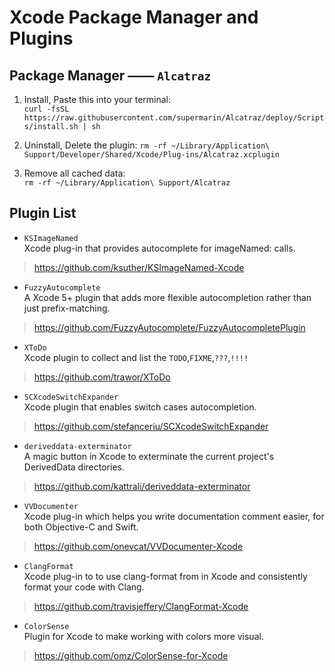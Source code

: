 # Xcode Package Manager and Plugins

## Package Manager —— `Alcatraz`

1. Install, Paste this into your terminal:  
`curl -fsSL https://raw.githubusercontent.com/supermarin/Alcatraz/deploy/Scripts/install.sh | sh`

2. Uninstall, Delete the plugin:
`rm -rf ~/Library/Application\ Support/Developer/Shared/Xcode/Plug-ins/Alcatraz.xcplugin`

3. Remove all cached data:  
`rm -rf ~/Library/Application\ Support/Alcatraz`

## Plugin List

- `KSImageNamed`  
Xcode plug-in that provides autocomplete for imageNamed: calls.  
> https://github.com/ksuther/KSImageNamed-Xcode

- `FuzzyAutocomplete`  
A Xcode 5+ plugin that adds more flexible autocompletion rather than just prefix-matching.  
> https://github.com/FuzzyAutocomplete/FuzzyAutocompletePlugin

- `XToDo`  
Xcode plugin to collect and list the `TODO`,`FIXME`,`???`,`!!!!`  
> https://github.com/trawor/XToDo

- `SCXcodeSwitchExpander`  
Xcode plugin that enables switch cases autocompletion.  
> https://github.com/stefanceriu/SCXcodeSwitchExpander

- `deriveddata-exterminator`  
A magic button in Xcode to exterminate the current project's DerivedData directories.  
> https://github.com/kattrali/deriveddata-exterminator

- `VVDocumenter`  
Xcode plug-in which helps you write documentation comment easier, for both Objective-C and Swift.  
> https://github.com/onevcat/VVDocumenter-Xcode

- `ClangFormat`  
Xcode plug-in to to use clang-format from in Xcode and consistently format your code with Clang.  
> https://github.com/travisjeffery/ClangFormat-Xcode

- `ColorSense`  
Plugin for Xcode to make working with colors more visual.  
> https://github.com/omz/ColorSense-for-Xcode





